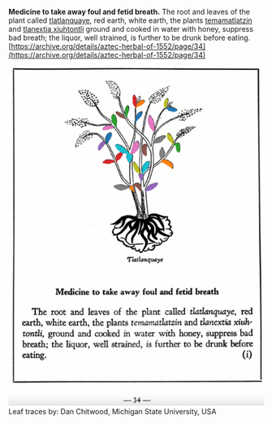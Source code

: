 **Medicine to take away foul and fetid breath.** The root and leaves of the plant called [tlatlanquaye](Tlatlanquaye.md), red earth, white earth, the plants [temamatlatzin](Temamatlatzin.md) and [tlanextia xiuhtontli](Tlanextia_xiuhtontli.md) ground and cooked in water with honey, suppress bad breath; the liquor, well strained, is further to be drunk before eating.  
[https://archive.org/details/aztec-herbal-of-1552/page/34](https://archive.org/details/aztec-herbal-of-1552/page/34)  


![D_p034.png](assets/D_p034.png)  
Leaf traces by: Dan Chitwood, Michigan State University, USA  